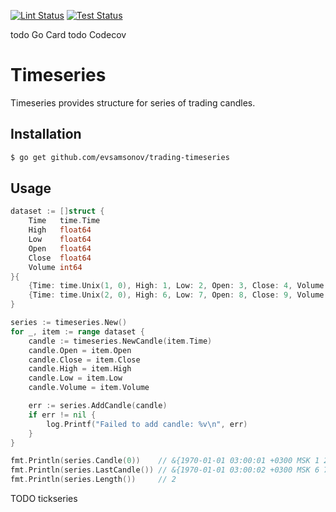 [![Lint Status](https://github.com/evsamsonov/trading-timeseries/actions/workflows/lint.yml/badge.svg)](https://github.com/evsamsonov/trengin/actions?workflow=golangci-lint)
[![Test Status](https://github.com/evsamsonov/trading-timeseries/actions/workflows/test.yml/badge.svg)](https://github.com/evsamsonov/trengin/actions?workflow=test)

todo Go Card
todo Codecov

# Timeseries

Timeseries provides structure for series of trading candles. 

## Installation

```sh
$ go get github.com/evsamsonov/trading-timeseries
```

## Usage


```go
dataset := []struct {
    Time   time.Time
    High   float64
    Low    float64
    Open   float64
    Close  float64
    Volume int64
}{
    {Time: time.Unix(1, 0), High: 1, Low: 2, Open: 3, Close: 4, Volume: 5},
    {Time: time.Unix(2, 0), High: 6, Low: 7, Open: 8, Close: 9, Volume: 10},
}

series := timeseries.New()
for _, item := range dataset {
    candle := timeseries.NewCandle(item.Time)
    candle.Open = item.Open
    candle.Close = item.Close
    candle.High = item.High
    candle.Low = item.Low
    candle.Volume = item.Volume

    err := series.AddCandle(candle)
    if err != nil {
        log.Printf("Failed to add candle: %v\n", err)
    }
}

fmt.Println(series.Candle(0))    // &{1970-01-01 03:00:01 +0300 MSK 1 2 3 4 5}
fmt.Println(series.LastCandle()) // &{1970-01-01 03:00:02 +0300 MSK 6 7 8 9 10}
fmt.Println(series.Length())     // 2
```

TODO 
tickseries
